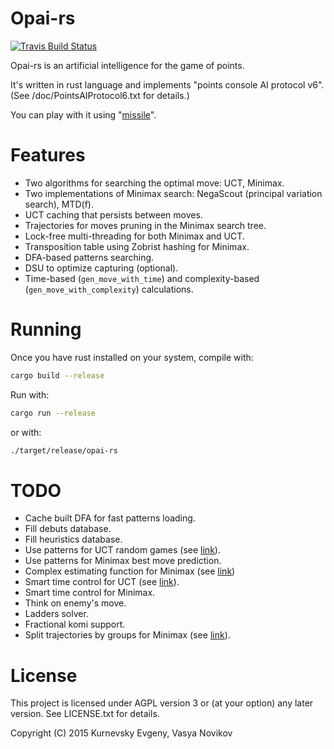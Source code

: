 Opai-rs
====

[![Travis Build Status](https://travis-ci.org/kurnevsky/opai-rs.svg?branch=master)](https://travis-ci.org/kurnevsky/opai-rs)

Opai-rs is an artificial intelligence for the game of points.

It's written in rust language and implements "points console AI protocol v6". (See /doc/PointsAIProtocol6.txt for details.)

You can play with it using "[missile](https://github.com/kurnevsky/missile)".

Features
====

* Two algorithms for searching the optimal move: UCT, Minimax.
* Two implementations of Minimax search: NegaScout (principal variation search), MTD(f).
* UCT caching that persists between moves.
* Trajectories for moves pruning in the Minimax search tree.
* Lock-free multi-threading for both Minimax and UCT.
* Transposition table using Zobrist hashing for Minimax.
* DFA-based patterns searching.
* DSU to optimize capturing (optional).
* Time-based (`gen_move_with_time`) and complexity-based (`gen_move_with_complexity`) calculations.

Running
====

Once you have rust installed on your system, compile with:

```sh
cargo build --release
```

Run with:

```sh
cargo run --release
```

or with:

```sh
./target/release/opai-rs
```

TODO
====
* Cache built DFA for fast patterns loading.
* Fill debuts database.
* Fill heuristics database.
* Use patterns for UCT random games (see [link](http://pasky.or.cz/go/pachi-tr.pdf)).
* Use patterns for Minimax best move prediction.
* Complex estimating function for Minimax (see [link](https://www.gnu.org/software/gnugo/gnugo_13.html#SEC167))
* Smart time control for UCT (see [link](http://pasky.or.cz/go/pachi-tr.pdf)).
* Smart time control for Minimax.
* Think on enemy's move.
* Ladders solver.
* Fractional komi support.
* Split trajectories by groups for Minimax (see [link](https://www.icsi.berkeley.edu/ftp/global/pub/techreports/1996/tr-96-030.pdf)).

License
====

This project is licensed under AGPL version 3 or (at your option) any later version. See LICENSE.txt for details.

Copyright (C) 2015 Kurnevsky Evgeny, Vasya Novikov
